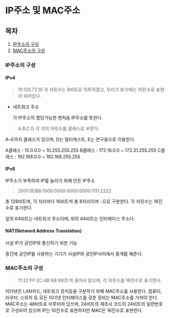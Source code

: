 # IP주소 및 MAC주소

## 목차

1. [IP주소의 구성](ip-and-mac.md#IP주소의-구성)
2. [MAC주소의 구성](ip-and-mac.md#MAC주소의-구성)

### IP주소의 구성

#### IPv4

> 10.120.72.10 각 자릿수는 8비트로 이루어졌고, 우리가 보기에는 10진수로 표현이 되어있다.

* 네트워크 주소

    각 IP주소의 할당가능한 맨처음 IP주소를 뜻한다.

> A.B.C.D 각 각의 자릿수를 클래스로 부른다.

A~E까지 클래스가 있으며, D는 멀티캐스트, E는 연구용으로 이용한다.

A클래스 : 10.0.0.0 ~ 10.255.255.255 B클래스 : 172:16.0.0 ~ 172.31.255.255 C클래스 : 192.168.0.0 ~ 192.168.255.255

#### IPv6

IP주소가 부족하여 IP를 늘리기 위해 만든 IP주소

> 2001:0DB8:1000:0000:0000:0000:1111:2222

총 128비트며, 각 자리마다 16비트씩 총 8자리이며 `:`으로 구분한다. 각 자릿수는 16진수로 표기한다.

앞의 64비트는 네트워크 주소이며, 뒤의 64비트는 인터페이스 주소다.

#### NAT\(Netword Address Translation\)

사설 IP가 공인IP와 통신하기 위한 기능

중간에 공인IP를 사용하는 기기가 사설IP와 공인IP사이에서 중계를 해준다.

### MAC주소의 구성

> 11:32:FF:2C:4B:AB 8비트씩 끊어서 읽으며, 각 자릿수를 16진수로 표기한다.

이더넷은 LAN카드, 네트워크 장치등을 구분하기 위해 MAC주소를 사용한다. 컴퓨터, 라우터, 스위치 등 모든 이더넷 인터페이스를 갖춘 장비는 MAC주소를 가져야 한다. MAC주소는 48비트로 이루어져 잉쓰며, 24비트의 제조사 코드의 24비트의 일련번호로 구성되어 있으며 IP는 10진수로 표현하지만 MAC은 16진수로 표현한다.

